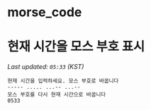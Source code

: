 # morse_code
# 현재 시간을 모스 부호 표시
<!-- MORSE_TIME_START -->
_Last updated: `05:33` (KST)_

```
현재 시간을 입력하세요. 모스 부호로 바꿉니다
----- ..... ...-- ...--
모스 부호를 다시 현재 시간으로 바꿉니다
0533
```
<!-- MORSE_TIME_END -->
